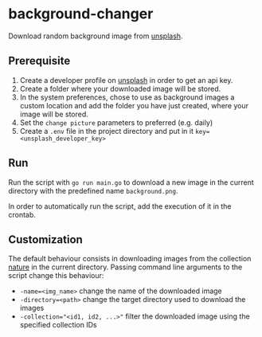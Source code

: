 # background-changer
Download random background image from [unsplash](https://unsplash.com/).

## Prerequisite
1. Create a developer profile on [unsplash](https://unsplash.com/) in order to get an api key.
1. Create a folder where your downloaded image will be stored.
1. In the system preferences, chose to use as background images a custom location and add the folder you have just created, where your image will be stored.
1. Set the `change picture` parameters to preferred (e.g. daily)
1. Create a `.env` file in the project directory and put in it `key=<unsplash_developer_key>`

## Run
Run the script with `go run main.go` to download a new image in the current directory with the predefined name `background.png`.

In order to automatically run the script, add the execution of it in the crontab.

## Customization
The default behaviour consists in downloading images from the collection [nature](https://unsplash.com/collections/880012/nature) in the current directory. Passing command line arguments to the script change this behaviour:
* `-name=<img_name>` change the name of the downloaded image
* `-directory=<path>` change the target directory used to download the images
* `-collection="<id1, id2, ...>"` filter the downloaded image using the specified collection IDs